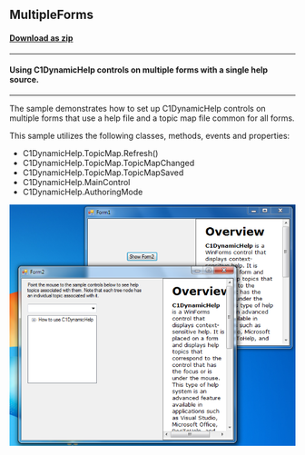 ## MultipleForms
#### [Download as zip](https://grapecity.github.io/DownGit/#/home?url=https://github.com/GrapeCity/ComponentOne-WinForms-Samples/tree/master/NetFramework\DynamicHelp\VB\MultipleForms)
____
#### Using C1DynamicHelp controls on multiple forms with a single help source.
____
The sample demonstrates how to set up C1DynamicHelp controls on multiple forms that use a help file and a topic map file common for all forms.

This sample utilizes the following classes, methods, events and properties:

* C1DynamicHelp.TopicMap.Refresh()
* C1DynamicHelp.TopicMap.TopicMapChanged
* C1DynamicHelp.TopicMap.TopicMapSaved
* C1DynamicHelp.MainControl
* C1DynamicHelp.AuthoringMode

![screenshot](screenshot.png)

